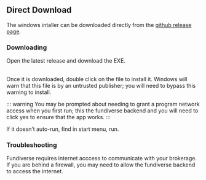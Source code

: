 ## Direct Download

The windows intaller can be downloaded directly from the [github release page](https://github.com/greenmtnboy/fundiverse/releases).

### Downloading

<div>Open the latest release and download the EXE.</div>

<br>

Once it is downloaded, double click on the file to install it. Windows will warn that this file is by an untrusted publisher; you will need to bypass this warning to install.

::: warning
You may be prompted about needing to grant a program network access when you first run; this the fundiverse backend and you will need to click yes to ensure that the app works.
:::

If it doesn’t auto-run, find in start menu, run. 

### Troubleshooting

Fundiverse requires internet acccess to communicate with your brokerage. If you are behind a firewall, you may need to allow the fundiverse backend to access the internet.